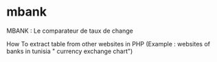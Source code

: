 # mbank

MBANK : Le comparateur de taux de change

How To extract table from other websites in PHP (Example : websites of banks in tunisia "
currency exchange chart")
